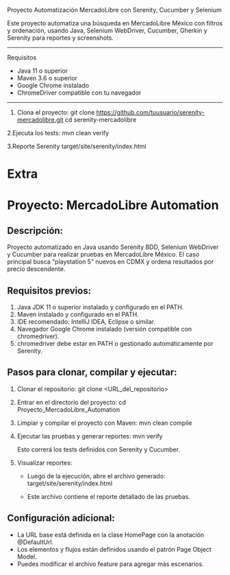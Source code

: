 Proyecto Automatización MercadoLibre con Serenity, Cucumber y Selenium

Este proyecto automatiza una búsqueda en MercadoLibre México con filtros y ordenación, usando Java, Selenium WebDriver, Cucumber, Gherkin y Serenity para reportes y screenshots.

---

Requisitos

- Java 11 o superior
- Maven 3.6 o superior
- Google Chrome instalado
- ChromeDriver compatible con tu navegador

---



1. Clona el proyecto:
git clone https://github.com/tuusuario/serenity-mercadolibre.git
cd serenity-mercadolibre

2.Ejecuta los tests:
mvn clean verify

3.Reporte Serenity
target/site/serenity/index.html


Extra
==============================
Proyecto: MercadoLibre Automation
==============================

Descripción:
------------
Proyecto automatizado en Java usando Serenity BDD, Selenium WebDriver y Cucumber para realizar pruebas en MercadoLibre México. 
El caso principal busca "playstation 5" nuevos en CDMX y ordena resultados por precio descendente.

Requisitos previos:
-------------------
1. Java JDK 11 o superior instalado y configurado en el PATH.
2. Maven instalado y configurado en el PATH.
3. IDE recomendado: IntelliJ IDEA, Eclipse o similar.
4. Navegador Google Chrome instalado (versión compatible con chromedriver).
5. chromedriver debe estar en PATH o gestionado automáticamente por Serenity.

Pasos para clonar, compilar y ejecutar:
---------------------------------------

1. Clonar el repositorio:
   git clone <URL_del_repositorio>

2. Entrar en el directorio del proyecto:
   cd Proyecto_MercadoLibre_Automation

3. Limpiar y compilar el proyecto con Maven:
   mvn clean compile

4. Ejecutar las pruebas y generar reportes:
   mvn verify

   Esto correrá los tests definidos con Serenity y Cucumber.

5. Visualizar reportes:
   - Luego de la ejecución, abre el archivo generado:
     target/site/serenity/index.html

   - Este archivo contiene el reporte detallado de las pruebas.

Configuración adicional:
------------------------
- La URL base está definida en la clase HomePage con la anotación @DefaultUrl.
- Los elementos y flujos están definidos usando el patrón Page Object Model.
- Puedes modificar el archivo feature para agregar más escenarios.